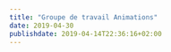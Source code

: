 ```yaml
---
title: "Groupe de travail Animations"
date: 2019-04-30
publishdate: 2019-04-14T22:36:16+02:00
---
```

